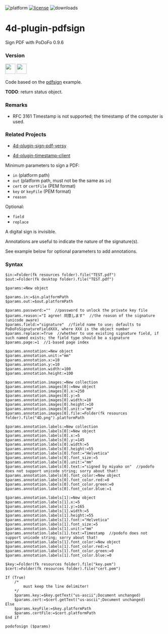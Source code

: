 ![platform](https://img.shields.io/static/v1?label=platform&message=osx-64%20|%20win-32%20|%20win-64&color=blue)
[![license](https://img.shields.io/github/license/miyako/4d-plugin-pdfsign)](LICENSE)
![downloads](https://img.shields.io/github/downloads/miyako/4d-plugin-pdfsign/total)

# 4d-plugin-pdfsign
Sign PDF with PoDoFo 0.9.6

### Version

<img width="32" height="32" src="https://user-images.githubusercontent.com/1725068/73986501-15964580-4981-11ea-9ac1-73c5cee50aae.png"> <img src="https://user-images.githubusercontent.com/1725068/73987971-db2ea780-4984-11ea-8ada-e25fb9c3cf4e.png" width="32" height="32" />

Code based on the [pdfsign](http://podofo.sourceforge.net) example. 

**TODO**: return status object.

### Remarks

* RFC 3161 Timestamp is not supported; the timestamp of the computer is used.

### Related Projects

* [4d-plugin-sign-pdf-versy](https://github.com/miyako/4d-plugin-sign-pdf-versy)

* [4d-plugin-timestamp-client](https://github.com/miyako/4d-plugin-timestamp-client)

Minimum parameters to sign a PDF:

* `in` (platform path)
* `out` (platform path, must not be the same as `in`)
* `cert` or `certFile` (PEM format)
* `key` or `keyFile` (PEM format)
* `reason`

Optional:

* `field`
* `replace`

A digital sign is invisible.

Annotations are useful to indicate the nature of the signature(s).

See example below for optional parameters to add annotations.

### Syntax

```4d
$in:=Folder(fk resources folder).file("TEST.pdf")
$out:=Folder(fk desktop folder).file("TEST.pdf")

$params:=New object

$params.in:=$in.platformPath
$params.out:=$out.platformPath

$params.password:=""  //password to unlock the private key file
$params.reason:="I agree! 同意します"  //the reason of the signature (unicode aware)
$params.field:="signature"  //field name to use; defaults to PoDoFoSignatureFieldXXX, where XXX is the object number
$params.replace:=True  //whether to use existing signature field, if such named exists; the field type should be a signature
$params.page:=1  //1-based page index

$params.annotation:=New object
$params.annotation.unit:="mm"
$params.annotation.x:=10
$params.annotation.y:=10
$params.annotation.width:=100
$params.annotation.height:=100

$params.annotation.images:=New collection
$params.annotation.images[0]:=New object
$params.annotation.images[0].x:=250
$params.annotation.images[0].y:=5
$params.annotation.images[0].width:=10
$params.annotation.images[0].height:=10
$params.annotation.images[0].unit:="mm"
$params.annotation.images[0].file:=Folder(fk resources folder).file("4D.png").platformPath

$params.annotation.labels:=New collection
$params.annotation.labels[0]:=New object
$params.annotation.labels[0].x:=5
$params.annotation.labels[0].y:=145
$params.annotation.labels[0].width:=5
$params.annotation.labels[0].height:=55
$params.annotation.labels[0].font:="Helvetica"
$params.annotation.labels[0].font_size:=5
$params.annotation.labels[0].unit:="mm"
$params.annotation.labels[0].text:="signed by miyako on"  //podofo does not support unicode string; sorry about that!
$params.annotation.labels[0].font_color:=New object
$params.annotation.labels[0].font_color.red:=0
$params.annotation.labels[0].font_color.green:=0
$params.annotation.labels[0].font_color.blue:=1

$params.annotation.labels[1]:=New object
$params.annotation.labels[1].x:=5
$params.annotation.labels[1].y:=165
$params.annotation.labels[1].width:=5
$params.annotation.labels[1].height:=55
$params.annotation.labels[1].font:="Helvetica"
$params.annotation.labels[1].font_size:=5
$params.annotation.labels[1].unit:="mm"
$params.annotation.labels[1].text:=Timestamp  //podofo does not support unicode string; sorry about that!
$params.annotation.labels[1].font_color:=New object
$params.annotation.labels[1].font_color.red:=1
$params.annotation.labels[1].font_color.green:=0
$params.annotation.labels[1].font_color.blue:=0

$key:=Folder(fk resources folder).file("key.pem")
$cert:=Folder(fk resources folder).file("cert.pem")

If (True)
	/*
		must keep the line delimiter!
	*/
	$params.key:=$key.getText("us-ascii";Document unchanged)
	$params.cert:=$cert.getText("us-ascii";Document unchanged)
Else 
	$params.keyFile:=$key.platformPath
	$params.certFile:=$cert.platformPath
End if 

podofosign ($params)
```
